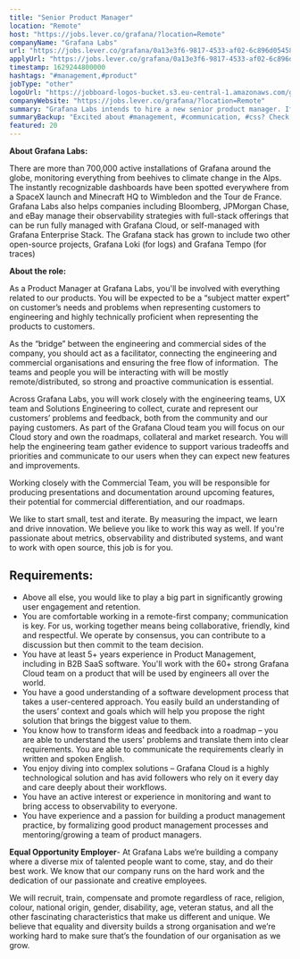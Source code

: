 ```yaml
---
title: "Senior Product Manager"
location: "Remote"
host: "https://jobs.lever.co/grafana/?location=Remote"
companyName: "Grafana Labs"
url: "https://jobs.lever.co/grafana/0a13e3f6-9817-4533-af02-6c896d05458d"
applyUrl: "https://jobs.lever.co/grafana/0a13e3f6-9817-4533-af02-6c896d05458d/apply"
timestamp: 1629244800000
hashtags: "#management,#product"
jobType: "other"
logoUrl: "https://jobboard-logos-bucket.s3.eu-central-1.amazonaws.com/grafana-labs"
companyWebsite: "https://jobs.lever.co/grafana/?location=Remote"
summary: "Grafana Labs intends to hire a new senior product manager. If you have 5+ years experience in Product Management, including in B2B SaaS software, consider applying."
summaryBackup: "Excited about #management, #communication, #css? Check out this job post!"
featured: 20
---
```


**About Grafana Labs:**

There are more than 700,000 active installations of Grafana around the globe, monitoring everything from beehives to climate change in the Alps. The instantly recognizable dashboards have been spotted everywhere from a SpaceX launch and Minecraft HQ to Wimbledon and the Tour de France. Grafana Labs also helps companies including Bloomberg, JPMorgan Chase, and eBay manage their observability strategies with full-stack offerings that can be run fully managed with Grafana Cloud, or self-managed with Grafana Enterprise Stack. The Grafana stack has grown to include two other open-source projects, Grafana Loki (for logs) and Grafana Tempo (for traces)

**About the role:**

As a Product Manager at Grafana Labs, you'll be involved with everything related to our products. You will be expected to be a “subject matter expert” on customer’s needs and problems when representing customers to engineering and highly technically proficient when representing the products to customers. 

As the “bridge” between the engineering and commercial sides of the company, you should act as a facilitator, connecting the engineering and commercial organisations and ensuring the free flow of information.  The teams and people you will be interacting with will be mostly remote/distributed, so strong and proactive communication is essential.

Across Grafana Labs, you will work closely with the engineering teams, UX team and Solutions Engineering to collect, curate and represent our customers’ problems and feedback, both from the community and our paying customers. As part of the Grafana Cloud team you will focus on our Cloud story and own the roadmaps, collateral and market research. You will help the engineering team gather evidence to support various tradeoffs and priorities and communicate to our users when they can expect new features and improvements.

Working closely with the Commercial Team, you will be responsible for producing presentations and documentation around upcoming features, their potential for commercial differentiation, and our roadmaps.

We like to start small, test and iterate. By measuring the impact, we learn and drive innovation. We believe you like to work this way as well. If you're passionate about metrics, observability and distributed systems, and want to work with open source, this job is for you.

## Requirements:

*   Above all else, you would like to play a big part in significantly growing user engagement and retention.
*   You are comfortable working in a remote-first company; communication is key. For us, working together means being collaborative, friendly, kind and respectful. We operate by consensus, you can contribute to a discussion but then commit to the team decision.
*   You have at least 5+ years experience in Product Management, including in B2B SaaS software. You'll work with the 60+ strong Grafana Cloud team on a product that will be used by engineers all over the world.
*   You have a good understanding of a software development process that takes a user-centered approach. You easily build an understanding of the users’ context and goals which will help you propose the right solution that brings the biggest value to them.
*   You know how to transform ideas and feedback into a roadmap – you are able to understand the users' problems and translate them into clear requirements. You are able to communicate the requirements clearly in written and spoken English.
*   You enjoy diving into complex solutions – Grafana Cloud is a highly technological solution and has avid followers who rely on it every day and care deeply about their workflows.
*   You have an active interest or experience in monitoring and want to bring access to observability to everyone.
*   You have experience and a passion for building a product management practice, by formalizing good product management processes and mentoring/growing a team of product managers.

**Equal Opportunity Employer**\- At Grafana Labs we’re building a company where a diverse mix of talented people want to come, stay, and do their best work. We know that our company runs on the hard work and the dedication of our passionate and creative employees.

We will recruit, train, compensate and promote regardless of race, religion, colour, national origin, gender, disability, age, veteran status, and all the other fascinating characteristics that make us different and unique. We believe that equality and diversity builds a strong organisation and we’re working hard to make sure that’s the foundation of our organisation as we grow.
